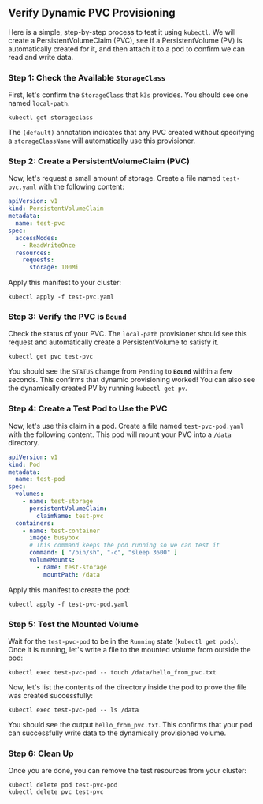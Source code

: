 ## Verify Dynamic PVC Provisioning

Here is a simple, step-by-step process to test it using `kubectl`. We will create a
PersistentVolumeClaim (PVC), see if a PersistentVolume (PV) is automatically created for it, and
then attach it to a pod to confirm we can read and write data.

### Step 1: Check the Available `StorageClass`

First, let's confirm the `StorageClass` that `k3s` provides. You should see one named `local-path`.

```shell script
kubectl get storageclass
```

The `(default)` annotation indicates that any PVC created without specifying a `storageClassName`
will automatically use this provisioner.

### Step 2: Create a PersistentVolumeClaim (PVC)

Now, let's request a small amount of storage. Create a file named `test-pvc.yaml` with the following
content:

```yaml
apiVersion: v1
kind: PersistentVolumeClaim
metadata:
  name: test-pvc
spec:
  accessModes:
    - ReadWriteOnce
  resources:
    requests:
      storage: 100Mi
```

Apply this manifest to your cluster:

```shell script
kubectl apply -f test-pvc.yaml
```

### Step 3: Verify the PVC is `Bound`

Check the status of your PVC. The `local-path` provisioner should see this request and automatically
create a PersistentVolume to satisfy it.

```shell script
kubectl get pvc test-pvc
```

You should see the `STATUS` change from `Pending` to **`Bound`** within a few seconds. This confirms
that dynamic provisioning worked! You can also see the dynamically created PV by running
`kubectl get pv`.

### Step 4: Create a Test Pod to Use the PVC

Now, let's use this claim in a pod. Create a file named `test-pvc-pod.yaml` with the following content.
This pod will mount your PVC into a `/data` directory.

```yaml
apiVersion: v1
kind: Pod
metadata:
  name: test-pod
spec:
  volumes:
    - name: test-storage
      persistentVolumeClaim:
        claimName: test-pvc
  containers:
    - name: test-container
      image: busybox
      # This command keeps the pod running so we can test it
      command: [ "/bin/sh", "-c", "sleep 3600" ]
      volumeMounts:
        - name: test-storage
          mountPath: /data
```

Apply this manifest to create the pod:

```shell script
kubectl apply -f test-pvc-pod.yaml
```

### Step 5: Test the Mounted Volume

Wait for the `test-pvc-pod` to be in the `Running` state (`kubectl get pods`). Once it is running, let's
write a file to the mounted volume from outside the pod:

```shell script
kubectl exec test-pvc-pod -- touch /data/hello_from_pvc.txt
```

Now, let's list the contents of the directory inside the pod to prove the file was created
successfully:

```shell script
kubectl exec test-pvc-pod -- ls /data
```

You should see the output `hello_from_pvc.txt`. This confirms that your pod can successfully write
data to the dynamically provisioned volume.

### Step 6: Clean Up

Once you are done, you can remove the test resources from your cluster:

```shell script
kubectl delete pod test-pvc-pod
kubectl delete pvc test-pvc
```
